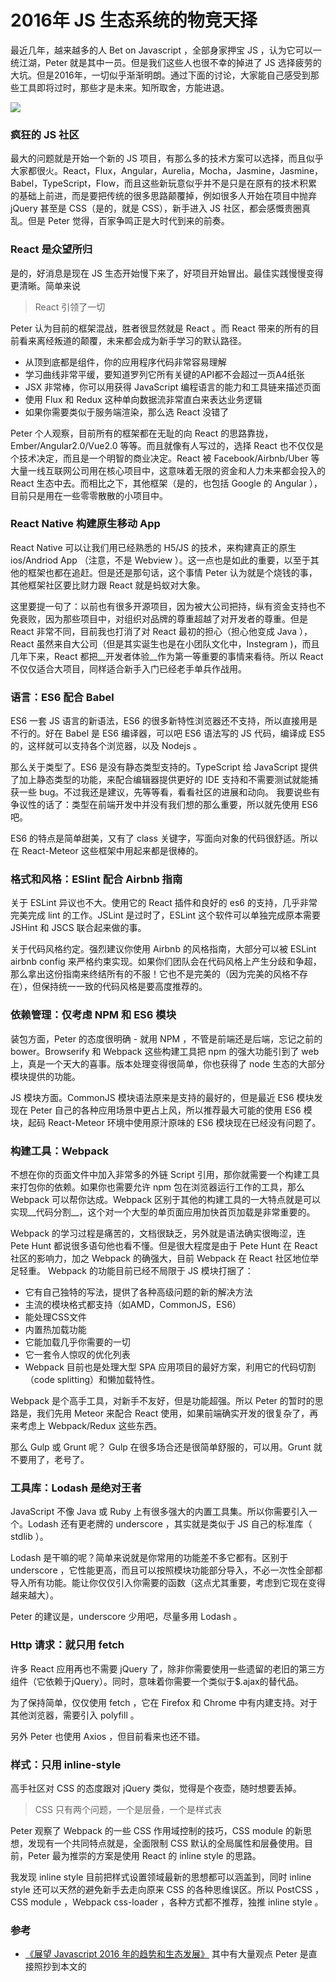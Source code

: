 # 2016年 JS 生态系统的物竞天择

最近几年，越来越多的人 Bet on Javascript ，全部身家押宝 JS ，认为它可以一统江湖，Peter 就是其中一员。但是我们这些人也很不幸的掉进了 JS 选择疲劳的大坑。但是2016年，一切似乎渐渐明朗。通过下面的讨论，大家能自己感受到那些工具即将过时，那些才是未来。知所取舍，方能进退。

![](http://o86bpj665.bkt.clouddn.com/happypeter-js-kingdom/pic19-1-new-way.png)

### 疯狂的 JS 社区

最大的问题就是开始一个新的 JS 项目，有那么多的技术方案可以选择，而且似乎大家都很火。React，Flux，Angular，Aurelia，Mocha，Jasmine，Jasmine，Babel，TypeScript，Flow，而且这些新玩意似乎并不是只是在原有的技术积累的基础上前进，而是要把传统的很多思路颠覆掉，例如很多人开始在项目中抛弃 jQuery 甚至是 CSS（是的，就是 CSS），新手进入 JS 社区，都会感慨贵圈真乱。但是 Peter 觉得，百家争鸣正是大时代到来的前奏。

### React 是众望所归

是的，好消息是现在 JS 生态开始慢下来了，好项目开始冒出。最佳实践慢慢变得更清晰。简单来说

> React 引领了一切

Peter 认为目前的框架混战，胜者很显然就是 React 。而 React 带来的所有的目前看来离经叛道的颠覆，未来都会成为新手学习的默认路径。

- 从顶到底都是组件，你的应用程序代码非常容易理解
- 学习曲线非常平缓，要知道罗列它所有关键的API都不会超过一页A4纸张
- JSX 非常棒，你可以用获得 JavaScript 编程语言的能力和工具链来描述页面
- 使用 Flux 和 Redux 这种单向数据流非常直白来表达业务逻辑
- 如果你需要类似于服务端渲染，那么选 React 没错了

Peter 个人观察，目前所有的框架都在无耻的向 React 的思路靠拢，Ember/Angular2.0/Vue2.0 等等。而且就像有人写过的，选择 React 也不仅仅是个技术决定，而且是一个明智的商业决定。React 被 Facebook/Airbnb/Uber 等大量一线互联网公司用在核心项目中，这意味着无限的资金和人力未来都会投入的 React 生态中去。而相比之下，其他框架（是的，也包括 Google 的 Angular ），目前只是用在一些零零散散的小项目中。

### React Native 构建原生移动 App

React Native 可以让我们用已经熟悉的 H5/JS 的技术，来构建真正的原生 ios/Andriod App （注意，不是 Webview ）。这一点也是如此的重要，以至于其他的框架也都在追赶。但是还是那句话，这个事情 Peter 认为就是个烧钱的事，其他框架社区要比财力跟 React 就是蚂蚁对大象。

这里要提一句了：以前也有很多开源项目，因为被大公司把持，纵有资金支持也不免衰败，因为那些项目中，对组织对品牌的尊重超越了对开发者的尊重。但是 React 非常不同，目前我也打消了对 React 最初的担心（担心他变成 Java ），React 虽然来自大公司（但是其实诞生也是在小团队文化中，Instegram )，而且几年下来，React 都把__开发者体验__作为第一等重要的事情来看待。所以 React 不仅仅适合大项目，同样适合新手入门已经老手单兵作战用。

### 语言：ES6 配合 Babel

ES6 一套 JS 语言的新语法，ES6 的很多新特性浏览器还不支持，所以直接用是不行的。好在 Babel 是 ES6 编译器，可以吧 ES6 语法写的 JS 代码，编译成 ES5 的，这样就可以支持各个浏览器，以及 Nodejs 。

那么关于类型了。ES6 是没有静态类型支持的。TypeScript 给 JavaScript 提供了加上静态类型的功能，来配合编辑器提供更好的 IDE 支持和不需要测试就能捕获一些 bug。不过我还是建议，先等等看，看看社区的进展和动向。 我要说些有争议性的话了：类型在前端开发中并没有我们想的那么重要，所以就先使用 ES6 吧。

ES6 的特点是简单甜美，又有了 class 关键字，写面向对象的代码很舒适。所以在 React-Meteor 这些框架中用起来都是很棒的。

### 格式和风格：ESlint 配合 Airbnb 指南

关于 ESLint 异议也不大。使用它的 React 插件和良好的 es6 的支持，几乎非常完美完成 lint 的工作。JSLint 是过时了，ESLint 这个软件可以单独完成原本需要 JSHint 和 JSCS 联合起来做的事。

关于代码风格约定。强烈建议你使用 Airbnb 的风格指南，大部分可以被 ESLint airbnb config 来严格约束实现。如果你们团队会在代码风格上产生分歧和争超，那么拿出这份指南来终结所有的不服！它也不是完美的（因为完美的风格不存在），但保持统一一致的代码风格是要高度推荐的。

### 依赖管理：仅考虑 NPM 和 ES6 模块

装包方面，Peter 的态度很明确 - 就用 NPM ，不管是前端还是后端，忘记之前的 bower。Browserify 和 Webpack 这些构建工具把 npm 的强大功能引到了 web 上，真是一个天大的喜事。版本处理变得很简单，你也获得了 node 生态的大部分模块提供的功能。

JS 模块方面。CommonJS 模块语法原来是支持的最好的，但是最近 ES6 模块发现在 Peter 自己的各种应用场景中更占上风，所以推荐最大可能的使用 ES6 模块，起码 React-Meteor 环境中使用原汁原味的 ES6 模块现在已经没有问题了。

### 构建工具：Webpack

不想在你的页面文件中加入非常多的外链 Script 引用，那你就需要一个构建工具来打包你的依赖。如果你也需要允许 npm 包在浏览器运行工作的工具，那么 Webpack 可以帮你达成。Webpack 区别于其他的构建工具的一大特点就是可以实现__代码分割__，这个对一个大型的单页面应用加快首页加载是非常重要的。

Webpack 的学习过程是痛苦的，文档很缺乏，另外就是语法确实很晦涩，连 Pete Hunt 都说很多语句他也看不懂。但是很大程度是由于 Pete Hunt 在 React 社区的影响力，加之 Webpack 的确强大，目前 Webpack 在 React 社区地位举足轻重。 Webpack 的功能目前已经不局限于 JS 模块打捆了：

- 它有自己独特的写法，提供了各种高级问题的新的解决方法
- 主流的模块格式都支持（如AMD，CommonJS，ES6）
- 能处理CSS文件
- 内置热加载功能
- 它能加载几乎你需要的一切
- 它一套令人惊叹的优化列表
- Webpack 目前也是处理大型 SPA 应用项目的最好方案，利用它的代码切割（code splitting）和懒加载特性。

Webpack 是个高手工具，对新手不友好，但是功能超强。所以 Peter 的暂时的思路是，我们先用 Meteor 来配合 React 使用，如果前端确实开发的很复杂了，再来考虑上 Webpack/Redux 这些东西。

那么 Gulp 或 Grunt 呢？ Gulp 在很多场合还是很简单舒服的，可以用。Grunt 就不要用了，老号了。

### 工具库：Lodash 是绝对王者

JavaScript 不像 Java 或 Ruby 上有很多强大的内置工具集。所以你需要引入一个。Lodash 还有更老牌的 underscore ，其实就是类似于 JS 自己的标准库（ stdlib ）。

Lodash 是干嘛的呢？简单来说就是你常用的功能差不多它都有。区别于 underscore ，它性能更高，而且可以按照模块功能部分导入，不必一次性全部都导入所有功能。能让你仅仅引入你需要的函数（这点尤其重要，考虑到它现在变得越来越大）。

Peter 的建议是，underscore 少用吧，尽量多用 Lodash 。

### Http 请求：就只用 fetch

许多 React 应用再也不需要 jQuery 了，除非你需要使用一些遗留的老旧的第三方组件（它依赖于jQuery）。同时，意味着你需要一个类似于$.ajax的替代品。

为了保持简单，仅仅使用 fetch ，它在 Firefox 和 Chrome 中有内建支持。对于其他浏览器，需要引入 polyfill 。

另外 Peter 也使用 Axios ，但目前看来也还不错。

### 样式：只用 inline-style 

高手社区对 CSS 的态度跟对 jQuery 类似，觉得是个夜壶，随时想要丢掉。

> CSS 只有两个问题，一个是层叠，一个是样式表

Peter 观察了 Webpack 的一些 CSS 作用域控制的技巧，CSS module 的新思想，发现有一个共同特点就是，全面限制 CSS 默认的全局属性和层叠使用。目前，Peter 最为推崇的方案是使用 React 的 inline style 的思路。

我发现 inline style 目前把样式设置领域最新的思想都可以涵盖到，同时 inline style 还可以天然的避免新手去走向原来 CSS 的各种思维误区。所以 PostCSS ，CSS module ，Webpack css-loader ，各种方式都不推荐，独推 inline style 。

### 参考

- [《展望 Javascript 2016 年的趋势和生态发展》](http://www.tuicool.com/articles/2Yr2Ur) 其中有大量观点 Peter 是直接照抄到本文的